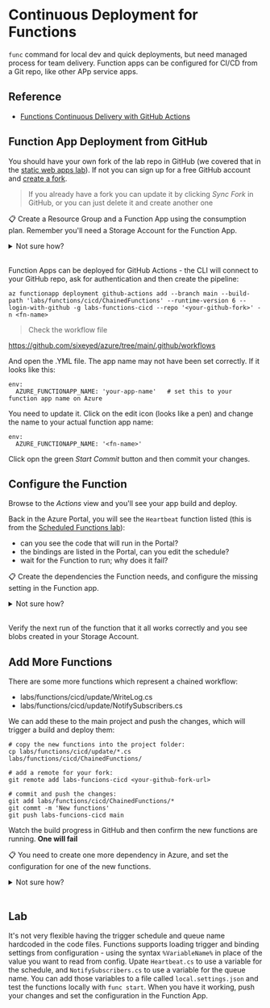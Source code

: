 # Continuous Deployment for Functions

`func` command for local dev and quick deployments, but need managed process for team delivery. Function apps can be configured for CI/CD from a Git repo, like other APp service apps.

## Reference

- [Functions Continuous Delivery with GitHub Actions](https://learn.microsoft.com/en-us/azure/azure-functions/functions-how-to-github-actions?tabs=dotnet)

## Function App Deployment from GitHub

You should have your own fork of the lab repo in GitHub (we covered that in the [static web apps lab](/labs/appservice-static/README.md)). If not you can sign up for a free GitHub account and [create a fork](https://github.com/courselabs/azure/fork).

> If you already have a fork you can update it by clicking _Sync Fork_ in GitHub, or you can just delete it and create another one


📋 Create a Resource Group and a Function App using the consumption plan. Remember you'll need a Storage Account for the Function App.

<details>
  <summary>Not sure how?</summary>

Nothing much new here:

```
az group create -n labs-functions-cicd --tags courselabs=azure -l eastus

az storage account create -g labs-functions-cicd --sku Standard_LRS -l eastus -n <sa-name>

az functionapp create -g labs-functions-cicd  --runtime dotnet --functions-version 4 --consumption-plan-location eastus --storage-account <sa-name> -n <fn-name>
```

</details><br/>


Function Apps can be deployed for GitHub Actions - the CLI will connect to your GitHub repo, ask for authentication and then create the pipeline:

```
az functionapp deployment github-actions add --branch main --build-path 'labs/functions/cicd/ChainedFunctions' --runtime-version 6 --login-with-github -g labs-functions-cicd --repo '<your-github-fork>' -n <fn-name> 
```


> Check the workflow file 

https://github.com/sixeyed/azure/tree/main/.github/workflows

And open the .YML file. The app name may not have been set correctly. If it looks like this:

```
env:
  AZURE_FUNCTIONAPP_NAME: 'your-app-name'   # set this to your function app name on Azure
```

You need to update it. Click on the edit icon (looks like a pen) and change the name to your actual function app name:

```
env:
  AZURE_FUNCTIONAPP_NAME: '<fn-name>'
```

Click opn the green _Start Commit_ button and then commit your changes.

## Configure the Function

Browse to the _Actions_ view and you'll see your app build and deploy.

Back in the Azure Portal, you will see the `Heartbeat` function listed (this is from the [Scheduled Functions lab](/labs/functions/timer/README.md)):

- can you see the code that will run in the Portal?
- the bindings are listed in the Portal, can you edit the schedule?
- wait for the Function to run; why does it fail?

📋 Create the dependencies the Function needs, and configure the missing setting in the Function app.

<details>
  <summary>Not sure how?</summary>

The Function expects a separate storage account where it will write blobs. You need to create that and set the connection string in the app settings for the Function.

The bindings view for the Function tells you the configuration setting name that you need.

</details><br/>

Verify the next run of the function that it all works correctly and you see blobs created in your Storage Account.


## Add More Functions

There are some more functions which represent a chained workflow:

- labs/functions/cicd/update/WriteLog.cs
- labs/functions/cicd/update/NotifySubscribers.cs

We can add these to the main project and push the changes, which will trigger a build and deploy them:

```
# copy the new functions into the project folder:
cp labs/functions/cicd/update/*.cs labs/functions/cicd/ChainedFunctions/

# add a remote for your fork:
git remote add labs-funcions-cicd <your-github-fork-url>

# commit and push the changes:
git add labs/functions/cicd/ChainedFunctions/*
git commt -m 'New functions'
git push labs-funcions-cicd main
```

Watch the build progress in GitHub and then confirm the new functions are running. **One will fail**

📋 You need to create one more dependency in Azure, and set the configuration for one of the new functions.

<details>
  <summary>Not sure how?</summary>

The new Function writes a message to a Service Bus Queue - you need to create the namespace and the queue, then set the connection string as a Function App setting.

The bindings view for the Function tells you the configuration setting name that you need.

</details><br/>

## Lab

It's not very flexible having the trigger schedule and queue name hardcoded in the code files. Functions supports loading trigger and binding settings from configuration - using the syntax `%VariableName%` in place of the value you want to read from config. Upate `Heartbeat.cs` to use a variable for the schedule, and `NotifySubscribers.cs` to use a variable for the queue name. You can add those variables to a file called `local.settings.json` and test the functions locally with `func start`. When you have it working, push your changes and set the configuration in the Function App.

